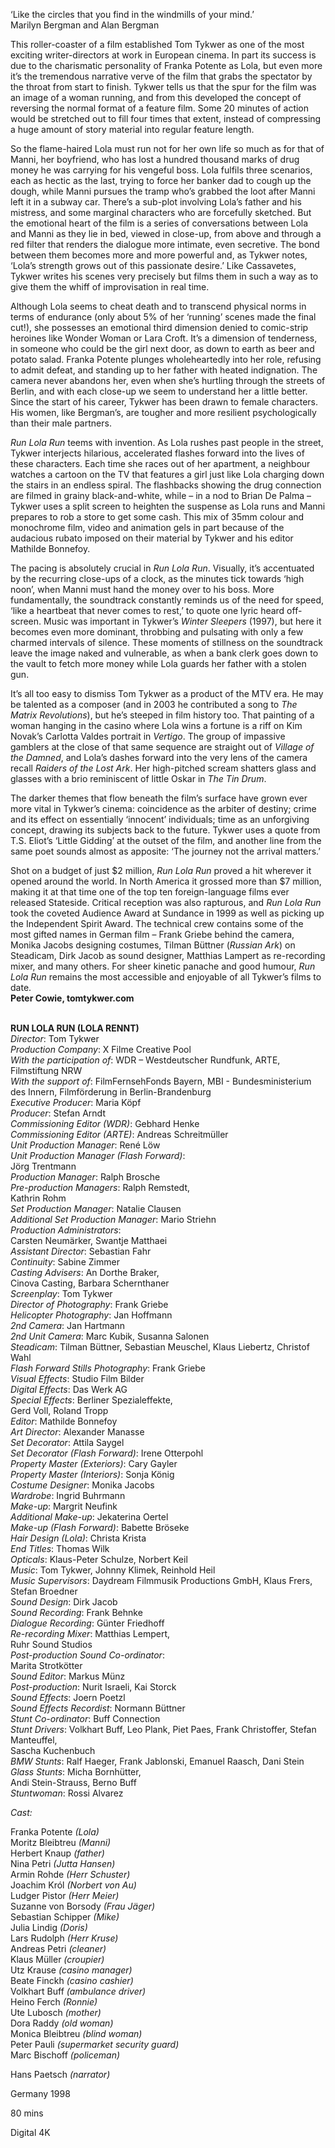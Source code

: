 
‘Like the circles that you find in the windmills of your mind.’  
Marilyn Bergman and Alan Bergman

This roller-coaster of a film established Tom Tykwer as one of the most exciting writer-directors at work in European cinema. In part its success is due to the charismatic personality of Franka Potente as Lola, but even more it’s the tremendous narrative verve of the film that grabs the spectator by the throat from start to finish. Tykwer tells us that the spur for the film was an image of a woman running, and from this developed the concept of reversing the normal format of a feature film. Some 20 minutes of action would be stretched out to fill four times that extent, instead of compressing a huge amount of story material into regular feature length.

So the flame-haired Lola must run not for her own life so much as for that of Manni, her boyfriend, who has lost a hundred thousand marks of drug money he was carrying for his vengeful boss. Lola fulfils three scenarios, each as hectic as the last, trying to force her banker dad to cough up the dough, while Manni pursues the tramp who’s grabbed the loot after Manni left it in a subway car. There’s a sub-plot involving Lola’s father and his mistress, and some marginal characters who are forcefully sketched. But the emotional heart of the film is a series of conversations between Lola and Manni as they lie in bed, viewed in close-up, from above and through a red filter that renders the dialogue more intimate, even secretive. The bond between them becomes more and more powerful and, as Tykwer notes, ‘Lola’s strength grows out of this passionate desire.’ Like Cassavetes, Tykwer writes his scenes very precisely but films them in such a way as to give them the whiff of improvisation in real time.

Although Lola seems to cheat death and to transcend physical norms in terms of endurance (only about 5% of her ‘running’ scenes made the final cut!), she possesses an emotional third dimension denied to comic-strip heroines like Wonder Woman or Lara Croft. It’s a dimension of tenderness, in someone who could be the girl next door, as down to earth as beer and potato salad. Franka Potente plunges wholeheartedly into her role, refusing to admit defeat, and standing up to her father with heated indignation. The camera never abandons her, even when she’s hurtling through the streets of Berlin, and with each close-up we seem to understand her a little better. Since the start of his career, Tykwer has been drawn to female characters. His women, like Bergman’s, are tougher and more resilient psychologically than their male partners.

_Run Lola Run_ teems with invention. As Lola rushes past people in the street, Tykwer interjects hilarious, accelerated flashes forward into the lives of these characters. Each time she races out of her apartment, a neighbour watches a cartoon on the TV that features a girl just like Lola charging down the stairs in an endless spiral. The flashbacks showing the drug connection are filmed in grainy black-and-white, while – in a nod to Brian De Palma – Tykwer uses a split screen to heighten the suspense as Lola runs and Manni prepares to rob a store to get some cash. This mix of 35mm colour and monochrome film, video and animation gels in part because of the audacious rubato imposed on their material by Tykwer and his editor Mathilde Bonnefoy.

The pacing is absolutely crucial in _Run Lola Run_. Visually, it’s accentuated by the recurring close-ups of a clock, as the minutes tick towards ‘high noon’, when Manni must hand the money over to his boss. More fundamentally, the soundtrack constantly reminds us of the need for speed, ‘like a heartbeat that never comes to rest,’ to quote one lyric heard off-screen. Music was important in Tykwer’s _Winter Sleepers_ (1997), but here it becomes even more dominant, throbbing and pulsating with only a few charmed intervals of silence. These moments of stillness on the soundtrack leave the image naked and vulnerable, as when a bank clerk goes down to the vault to fetch more money while Lola guards her father with a stolen gun.

It’s all too easy to dismiss Tom Tykwer as a product of the MTV era. He may be talented as a composer (and in 2003 he contributed a song to _The Matrix Revolutions_), but he’s steeped in film history too. That painting of a woman hanging in the casino where Lola wins a fortune is a riff on Kim Novak’s Carlotta Valdes portrait in _Vertigo_. The group of impassive gamblers at the close of that same sequence are straight out of _Village of the Damned_, and Lola’s dashes forward into the very lens of the camera recall _Raiders of the Lost Ark_. Her high-pitched scream shatters glass and glasses with a brio reminiscent of little Oskar in _The Tin Drum_.

The darker themes that flow beneath the film’s surface have grown ever more vital in Tykwer’s cinema: coincidence as the arbiter of destiny; crime and its effect on essentially ‘innocent’ individuals; time as an unforgiving concept, drawing its subjects back to the future. Tykwer uses a quote from T.S. Eliot’s ‘Little Gidding’ at the outset of the film, and another line from the same poet sounds almost as apposite: ‘The journey not the arrival matters.’

Shot on a budget of just $2 million, _Run Lola Run_ proved a hit wherever it opened around the world. In North America it grossed more than $7 million, making it at that time one of the top ten foreign-language films ever released Stateside. Critical reception was also rapturous, and _Run Lola Run_ took the coveted Audience Award at Sundance in 1999 as well as picking up the Independent Spirit Award. The technical crew contains some of the most gifted names in German film – Frank Griebe behind the camera, Monika Jacobs designing costumes, Tilman Büttner (_Russian Ark_) on Steadicam, Dirk Jacob as sound designer, Matthias Lampert as re-recording mixer, and many others.  For sheer kinetic panache and good humour, _Run Lola Run_ remains the most accessible and enjoyable of all Tykwer’s films to date.  
**Peter Cowie, tomtykwer.com**
<br><br>

**RUN LOLA RUN (LOLA RENNT)**  
_Director_: Tom Tykwer  
_Production Company_: X Filme Creative Pool  
_With the participation of_: WDR – Westdeutscher Rundfunk, ARTE, Filmstiftung NRW  
_With the support of_: FilmFernsehFonds Bayern,  MBI - Bundesministerium des Innern,  Filmförderung in Berlin-Brandenburg  
_Executive Producer_: Maria Köpf  
_Producer_: Stefan Arndt  
_Commissioning Editor (WDR)_: Gebhard Henke  
_Commissioning Editor (ARTE)_:  Andreas Schreitmüller  
_Unit Production Manager_: René Löw  
_Unit Production Manager (Flash Forward)_:  
Jörg Trentmann  
_Production Manager_: Ralph Brosche  
_Pre-production Managers_: Ralph Remstedt,  
Kathrin Rohm  
_Set Production Manager_: Natalie Clausen  
_Additional Set Production Manager_: Mario Striehn  
_Production Administrators_:  
Carsten Neumärker, Swantje Matthaei  
_Assistant Director_: Sebastian Fahr  
_Continuity_: Sabine Zimmer  
_Casting Advisers_: An Dorthe Braker,  
Cinova Casting, Barbara Schernthaner  
_Screenplay_: Tom Tykwer  
_Director of Photography_: Frank Griebe  
_Helicopter Photography_: Jan Hoffmann  
_2nd Camera_: Jan Hartmann  
_2nd Unit Camera_: Marc Kubik, Susanna Salonen  
_Steadicam_: Tilman Büttner, Sebastian Meuschel, Klaus Liebertz, Christof Wahl  
_Flash Forward Stills Photography_: Frank Griebe  
_Visual Effects_: Studio Film Bilder  
_Digital Effects_: Das Werk AG  
_Special Effects_: Berliner Spezialeffekte,  
Gerd Voll, Roland Tropp  
_Editor_: Mathilde Bonnefoy  
_Art Director_: Alexander Manasse  
_Set Decorator_: Attila Saygel  
_Set Decorator (Flash Forward)_: Irene Otterpohl  
_Property Master (Exteriors)_: Cary Gayler  
_Property Master (Interiors)_: Sonja König  
_Costume Designer_: Monika Jacobs  
_Wardrobe_: Ingrid Buhrmann  
_Make-up_: Margrit Neufink  
_Additional Make-up_: Jekaterina Oertel  
_Make-up (Flash Forward)_: Babette Bröseke  
_Hair Design (Lola)_: Christa Krista  
_End Titles_: Thomas Wilk  
_Opticals_: Klaus-Peter Schulze, Norbert Keil  
_Music_: Tom Tykwer, Johnny Klimek, Reinhold Heil  
_Music Supervisors_: Daydream Filmmusik Productions GmbH, Klaus Frers, Stefan Broedner  
_Sound Design_: Dirk Jacob  
_Sound Recording_: Frank Behnke  
_Dialogue Recording_: Günter Friedhoff  
_Re-recording Mixer_: Matthias Lempert,  
Ruhr Sound Studios  
_Post-production Sound Co-ordinator_:  
Marita Strotkötter  
_Sound Editor_: Markus Münz  
_Post-production_: Nurit Israeli, Kai Storck  
_Sound Effects_: Joern Poetzl  
_Sound Effects Recordist_: Normann Büttner  
_Stunt Co-ordinator_: Buff Connection  
_Stunt Drivers_: Volkhart Buff, Leo Plank, Piet Paes, Frank Christoffer, Stefan Manteuffel,  
Sascha Kuchenbuch  
_BMW Stunts_: Ralf Haeger, Frank Jablonski, Emanuel Raasch, Dani Stein  
_Glass Stunts_: Micha Bornhütter,  
Andi Stein-Strauss, Berno Buff  
_Stuntwoman_: Rossi Alvarez

_Cast:_

Franka Potente _(Lola)_  
Moritz Bleibtreu _(Manni)_  
Herbert Knaup _(father)_  
Nina Petri _(Jutta Hansen)_  
Armin Rohde _(Herr Schuster)_  
Joachim Król _(Norbert von Au)_  
Ludger Pistor _(Herr Meier)_  
Suzanne von Borsody _(Frau Jäger)_  
Sebastian Schipper _(Mike)_  
Julia Lindig _(Doris)_  
Lars Rudolph _(Herr Kruse)_  
Andreas Petri _(cleaner)_  
Klaus Müller _(croupier)_  
Utz Krause _(casino manager)_  
Beate Finckh _(casino cashier)_  
Volkhart Buff _(ambulance driver)_  
Heino Ferch _(Ronnie)_  
Ute Lubosch _(mother)_  
Dora Raddy _(old woman)_  
Monica Bleibtreu _(blind woman)_  
Peter Pauli _(supermarket security guard)_  
Marc Bischoff _(policeman)_

Hans Paetsch _(narrator)_

Germany 1998

80 mins

Digital 4K
<!--stackedit_data:
eyJoaXN0b3J5IjpbOTg4OTM5MTMxXX0=
-->